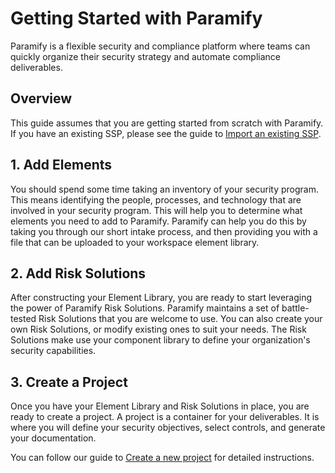 # Getting Started with Paramify
Paramify is a flexible security and compliance platform where teams can quickly organize their security strategy and automate compliance deliverables.

## Overview
This guide assumes that you are getting started from scratch with Paramify. If you have an existing SSP, please see the guide to [Import an existing SSP](Import-an-existing-SSP).

## 1. Add Elements
You should spend some time taking an inventory of your security program. This means identifying the people, processes, and technology that are involved in your security program. This will help you to determine what elements you need to add to Paramify. Paramify can help you do this by taking you through our short intake process, and then providing you with a file that can be uploaded to your workspace element library.

## 2. Add Risk Solutions
After constructing your Element Library, you are ready to start leveraging the power of Paramify Risk Solutions. Paramify maintains a set of battle-tested Risk Solutions that you are welcome to use. You can also create your own Risk Solutions, or modify existing ones to suit your needs. The Risk Solutions make use your component library to define your organization's security capabilities.

## 3. Create a Project
Once you have your Element Library and Risk Solutions in place, you are ready to create a project. A project is a container for your deliverables. It is where you will define your security objectives, select controls, and generate your documentation.

You can follow our guide to [Create a new project](Create-a-new-project) for detailed instructions.
